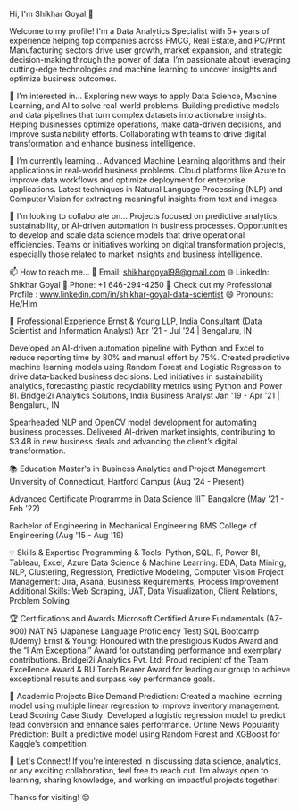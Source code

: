 Hi, I'm Shikhar Goyal 👋

Welcome to my profile! 
I'm a Data Analytics Specialist with 5+ years of experience helping top companies across FMCG, Real Estate, and PC/Print Manufacturing sectors drive user growth, market expansion, and strategic decision-making through the power of data. I’m passionate about leveraging cutting-edge technologies and machine learning to uncover insights and optimize business outcomes.

👀 I’m interested in...
Exploring new ways to apply Data Science, Machine Learning, and AI to solve real-world problems.
Building predictive models and data pipelines that turn complex datasets into actionable insights.
Helping businesses optimize operations, make data-driven decisions, and improve sustainability efforts.
Collaborating with teams to drive digital transformation and enhance business intelligence.

🌱 I’m currently learning...
Advanced Machine Learning algorithms and their applications in real-world business problems.
Cloud platforms like Azure to improve data workflows and optimize deployment for enterprise applications.
Latest techniques in Natural Language Processing (NLP) and Computer Vision for extracting meaningful insights from text and images.

💞️ I’m looking to collaborate on...
Projects focused on predictive analytics, sustainability, or AI-driven automation in business processes.
Opportunities to develop and scale data science models that drive operational efficiencies.
Teams or initiatives working on digital transformation projects, especially those related to market insights and business intelligence.

📫 How to reach me...
📧 Email: shikhargoyal98@gmail.com
🌐 LinkedIn: Shikhar Goyal
📱 Phone: +1 646-294-4250
💼 Check out my Professional Profile : www.linkedin.com/in/shikhar-goyal-data-scientist
😄 Pronouns: He/Him


🧠 Professional Experience
Ernst & Young LLP, India
Consultant (Data Scientist and Information Analyst)
Apr '21 - Jul '24 | Bengaluru, IN

Developed an AI-driven automation pipeline with Python and Excel to reduce reporting time by 80% and manual effort by 75%.
Created predictive machine learning models using Random Forest and Logistic Regression to drive data-backed business decisions.
Led initiatives in sustainability analytics, forecasting plastic recyclability metrics using Python and Power BI.
Bridgei2i Analytics Solutions, India
Business Analyst
Jan '19 - Apr '21 | Bengaluru, IN

Spearheaded NLP and OpenCV model development for automating business processes.
Delivered AI-driven market insights, contributing to $3.4B in new business deals and advancing the client’s digital transformation.

📚 Education
Master's in Business Analytics and Project Management
University of Connecticut, Hartford Campus (Aug '24 - Present)

Advanced Certificate Programme in Data Science
IIIT Bangalore (May '21 - Feb '22)

Bachelor of Engineering in Mechanical Engineering
BMS College of Engineering (Aug '15 - Aug '19)

💡 Skills & Expertise
Programming & Tools: Python, SQL, R, Power BI, Tableau, Excel, Azure
Data Science & Machine Learning: EDA, Data Mining, NLP, Clustering, Regression, Predictive Modeling, Computer Vision
Project Management: Jira, Asana, Business Requirements, Process Improvement
Additional Skills: Web Scraping, UAT, Data Visualization, Client Relations, Problem Solving

🏆 Certifications and Awards
Microsoft Certified Azure Fundamentals (AZ-900)
NAT N5 (Japanese Language Proficiency Test)
SQL Bootcamp (Udemy)
Ernst & Young: Honoured with the prestigious Kudos Award and the “I Am Exceptional” Award for outstanding performance and exemplary contributions.
Bridgei2i Analytics Pvt. Ltd: Proud recipient of the Team Excellence Award & BU Torch Bearer Award for leading our group to achieve exceptional results and surpass key performance goals.

🌟 Academic Projects
Bike Demand Prediction: Created a machine learning model using multiple linear regression to improve inventory management.
Lead Scoring Case Study: Developed a logistic regression model to predict lead conversion and enhance sales performance.
Online News Popularity Prediction: Built a predictive model using Random Forest and XGBoost for Kaggle’s competition.


🔗 Let's Connect!
If you're interested in discussing data science, analytics, or any exciting collaboration, feel free to reach out. I’m always open to learning, sharing knowledge, and working on impactful projects together!

Thanks for visiting! 😊

<!---
shikhargoyal98/shikhargoyal98 is a ✨ special ✨ repository because its `README.md` (this file) appears on your GitHub profile.
You can click the Preview link to take a look at your changes.
--->

